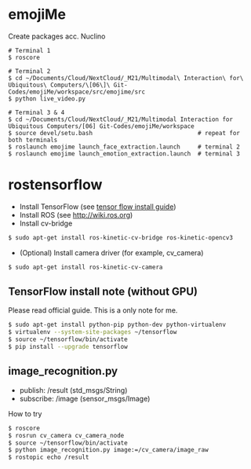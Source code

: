 # emojiMe

Create packages acc. Nuclino

```
# Terminal 1
$ roscore

# Terminal 2
$ cd ~/Documents/Cloud/NextCloud/_M21/Multimodal\ Interaction\ for\ Ubiquitous\ Computers/\[06\]\ Git-Codes/emojiMe/workspace/src/emojime/src
$ python live_video.py

# Terminal 3 & 4
$ cd ~/Documents/Cloud/NextCloud/_M21/Multimodal Interaction for Ubiquitous Computers/[06] Git-Codes/emojiMe/workspace
$ source devel/setu.bash 							  # repeat for both terminals
$ roslaunch emojime launch_face_extraction.launch     # terminal 2
$ roslaunch emojime launch_emotion_extraction.launch  # terminal 3
```

rostensorflow
=====================

- Install TensorFlow (see [tensor flow install guide](https://www.tensorflow.org/install/install_linux))
- Install ROS (see http://wiki.ros.org)
- Install cv-bridge

```bash
$ sudo apt-get install ros-kinetic-cv-bridge ros-kinetic-opencv3
```

- (Optional) Install camera driver (for example, cv_camera)

```bash
$ sudo apt-get install ros-kinetic-cv-camera
```


TensorFlow install note (without GPU)
-------------------------------------------
Please read official guide. This is a only note for me.

```bash
$ sudo apt-get install python-pip python-dev python-virtualenv
$ virtualenv --system-site-packages ~/tensorflow
$ source ~/tensorflow/bin/activate
$ pip install --upgrade tensorflow
```

image_recognition.py
--------------------------------

* publish: /result (std_msgs/String)
* subscribe: /image (sensor_msgs/Image)

How to try

```bash
$ roscore
$ rosrun cv_camera cv_camera_node
$ source ~/tensorflow/bin/activate
$ python image_recognition.py image:=/cv_camera/image_raw
$ rostopic echo /result
```